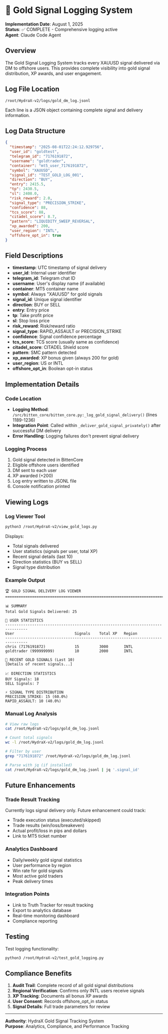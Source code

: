 # 📝 Gold Signal Logging System

**Implementation Date**: August 1, 2025  
**Status**: ✅ COMPLETE - Comprehensive logging active  
**Agent**: Claude Code Agent

## Overview

The Gold Signal Logging System tracks every XAUUSD signal delivered via DM to offshore users. This provides complete visibility into gold signal distribution, XP awards, and user engagement.

## Log File Location

```
/root/HydraX-v2/logs/gold_dm_log.jsonl
```

Each line is a JSON object containing complete signal and delivery information.

## Log Data Structure

```json
{
  "timestamp": "2025-08-01T22:24:12.929756",
  "user_id": "goldtest",
  "telegram_id": "7176191872",
  "username": "goldtrader",
  "container": "mt5_user_7176191872",
  "symbol": "XAUUSD",
  "signal_id": "TEST_GOLD_LOG_001",
  "direction": "BUY",
  "entry": 2415.5,
  "tp": 2430.5,
  "sl": 2408.0,
  "risk_reward": 2.0,
  "signal_type": "PRECISION_STRIKE",
  "confidence": 88,
  "tcs_score": 88,
  "citadel_score": 8.7,
  "pattern": "LIQUIDITY_SWEEP_REVERSAL",
  "xp_awarded": 200,
  "user_region": "INTL",
  "offshore_opt_in": true
}
```

## Field Descriptions

- **timestamp**: UTC timestamp of signal delivery
- **user_id**: Internal user identifier
- **telegram_id**: Telegram chat ID
- **username**: User's display name (if available)
- **container**: MT5 container name
- **symbol**: Always "XAUUSD" for gold signals
- **signal_id**: Unique signal identifier
- **direction**: BUY or SELL
- **entry**: Entry price
- **tp**: Take profit price
- **sl**: Stop loss price
- **risk_reward**: Risk/reward ratio
- **signal_type**: RAPID_ASSAULT or PRECISION_STRIKE
- **confidence**: Signal confidence percentage
- **tcs_score**: TCS score (usually same as confidence)
- **citadel_score**: CITADEL Shield score
- **pattern**: SMC pattern detected
- **xp_awarded**: XP bonus given (always 200 for gold)
- **user_region**: US or INTL
- **offshore_opt_in**: Boolean opt-in status

## Implementation Details

### Code Location
- **Logging Method**: `/src/bitten_core/bitten_core.py:_log_gold_signal_delivery()` (lines 1189-1236)
- **Integration Point**: Called within `_deliver_gold_signal_privately()` after successful DM delivery
- **Error Handling**: Logging failures don't prevent signal delivery

### Logging Process
1. Gold signal detected in BittenCore
2. Eligible offshore users identified
3. DM sent to each user
4. XP awarded (+200)
5. Log entry written to JSONL file
6. Console notification printed

## Viewing Logs

### Log Viewer Tool
```bash
python3 /root/HydraX-v2/view_gold_logs.py
```

Displays:
- Total signals delivered
- User statistics (signals per user, total XP)
- Recent signal details (last 10)
- Direction statistics (BUY vs SELL)
- Signal type distribution

### Example Output
```
🏆 GOLD SIGNAL DELIVERY LOG VIEWER
================================================================================

📊 SUMMARY
Total Gold Signals Delivered: 25

👥 USER STATISTICS
--------------------------------------------------------------------------------
User                           Signals    Total XP   Region    
--------------------------------------------------------------------------------
chris (7176191872)             15         3000       INTL      
goldtrader (999999999)         10         2000       INTL      

📨 RECENT GOLD SIGNALS (Last 10)
[Details of recent signals...]

📈 DIRECTION STATISTICS
BUY Signals: 18
SELL Signals: 7

⚡ SIGNAL TYPE DISTRIBUTION
PRECISION_STRIKE: 15 (60.0%)
RAPID_ASSAULT: 10 (40.0%)
```

### Manual Log Analysis
```bash
# View raw logs
cat /root/HydraX-v2/logs/gold_dm_log.jsonl

# Count total signals
wc -l /root/HydraX-v2/logs/gold_dm_log.jsonl

# Filter by user
grep "7176191872" /root/HydraX-v2/logs/gold_dm_log.jsonl

# Parse with jq (if installed)
cat /root/HydraX-v2/logs/gold_dm_log.jsonl | jq '.signal_id'
```

## Future Enhancements

### Trade Result Tracking
Currently logs signal delivery only. Future enhancement could track:
- Trade execution status (executed/skipped)
- Trade results (win/loss/breakeven)
- Actual profit/loss in pips and dollars
- Link to MT5 ticket number

### Analytics Dashboard
- Daily/weekly gold signal statistics
- User performance by region
- Win rate for gold signals
- Most active gold traders
- Peak delivery times

### Integration Points
- Link to Truth Tracker for result tracking
- Export to analytics database
- Real-time monitoring dashboard
- Compliance reporting

## Testing

Test logging functionality:
```bash
python3 /root/HydraX-v2/test_gold_logging.py
```

## Compliance Benefits

1. **Audit Trail**: Complete record of all gold signal distributions
2. **Regional Verification**: Confirms only INTL users receive signals
3. **XP Tracking**: Documents all bonus XP awards
4. **User Consent**: Records offshore_opt_in status
5. **Signal Details**: Full trade parameters for review

---

**Authority**: HydraX Gold Signal Tracking System  
**Purpose**: Analytics, Compliance, and Performance Tracking